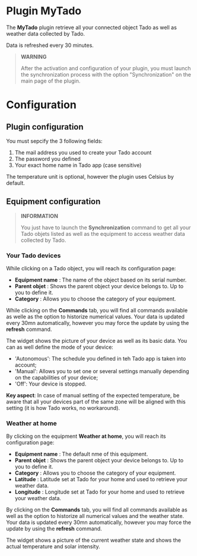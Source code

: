 # Plugin MyTado

The **MyTado** plugin retrieve all your connected object Tado as well as weather data collected by Tado.

Data is refreshed every 30 minutes.

>**WARNING**
>
>After the activation and configuration of your plugin, you must launch the synchronization process with the option "Synchronization" on the main page of the plugin.

# Configuration

## Plugin configuration

You must sepcify the 3 following fields:
1) The mail address you used to create your Tado account
2) The password you defined
3) Your exact home name in Tado app (case sensitive)

The temperature unit is optional, however the plugin uses Celsius by default.

## Equipment configuration

>**INFORMATION**
>
>You just have to launch the **Synchronization** command to get all your Tado objets listed as well as the equipment to access weather data collected by Tado.

### Your Tado devices

While clicking on a Tado object, you will reach its configuration page:

- **Equipment name** : The name of the object based on its serial number.
- **Parent objet** : Shows the parent object your device belongs to. Up to you to define it.
- **Category** : Allows you to choose the category of your equipment.

While clicking on the **Commands** tab, you will find all commands available as welle as the option to historize numerical values.
Your data is updated every 30mn automatically, however you may force the update by using the **refresh** command.

The widget shows the picture of your device as well as its basic data.
You can as well define the mode of your device:
- 'Autonomous': The schedule you defined in teh Tado app is taken into account;
- 'Manual': Allows you to set one or several settings manually depending on the capabilities of your device;
- 'Off': Your device is stopped.

**Key aspect**: In case of manual setting of the expected temperature, be aware that all your devices part of the same zone will be aligned with this setting (it is how Tado works, no workaround).

### Weather at home

By clicking on the equipment **Weather at home**, you will reach its configuration page:

- **Equipment name** : The default nme of this equipment.
- **Parent objet** : Shows the parent object your device belongs to. Up to you to define it.
- **Category** : Allows you to choose the category of your equipment.
- **Latitude** : Latitude set at Tado for your home and used to retrieve your weather data.
- **Longitude** : Longitude set at Tado for your home and used to retrieve your weather data.

By clicking on the **Commands** tab, you will find all commands available as well as the option to historize all numerical values and the weather state.
Your data is updated every 30mn automatically, however you may force the update by using the **refresh** command.

The widget shows a picture of the current weather state and shows the actual temperature and solar intensity.
